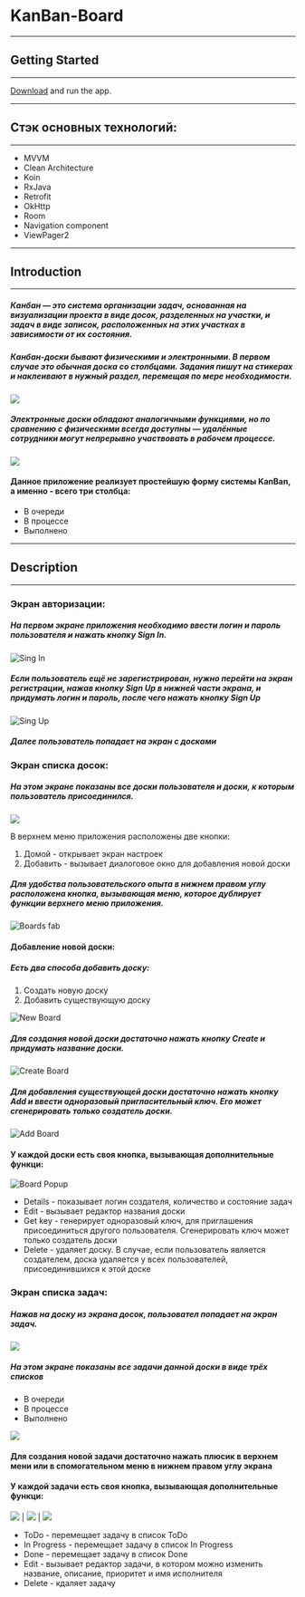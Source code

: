 # KanBan-Board
---------------

## Getting Started

---------------

[Download](https://kanban.pserver.ru/app/KanBan.apk) and run the app.

---
## <b>Стэк основных технологий:</b>
---------------

- MVVM
- Clean Architecture
- Koin
- RxJava
- Retrofit
- OkHttp
- Room
- Navigation component
- ViewPager2

---

## **Introduction**
---------------
##### Канбан — это система организации задач, основанная на визуализации проекта в виде досок, разделенных на участки, и задач в виде записок, расположенных на этих участках в зависимости от их состояния.

##### Канбан-доски бывают физическими и электронными. В первом случае это обычная доска со столбцами. Задания пишут на стикерах и наклеивают в нужный раздел, перемещая по мере необходимости.

![](https://allaboutourladies.ru/wp-content/uploads/2020/11/scale_1200-1.jpg)

##### Электронные доски обладают аналогичными функциями, но по сравнению с физическими всегда доступны — удалённые сотрудники могут непрерывно участвовать в рабочем процессе.

![](https://www.unisender.com/wp-content/uploads/2020/09/kanban-3-768x367.png)

#### Данное приложение реализует простейшую форму системы KanBan, а именно - всего три столбца:

- В очереди
- В процессе
- Выполнено


 ---
## **Description**
---------------

### Экран авторизации:

##### На первом экране приложения необходимо ввести логин и пароль пользователя и нажать кнопку **Sign In**.

![Sing In](https://kanban.pserver.ru/gifs/kanbangif0signin.gif)

##### Если пользователь ещё не зарегистрирован, нужно перейти на экран регистрации, нажав кнопку **Sign Up** в нижней части экрана, и придумать логин и пароль, после чего нажать кнопку **Sign Up**

![Sing Up](https://kanban.pserver.ru/gifs/kanbangif1signup.gif)

##### Далее пользователь попадает на экран с досками

### Экран списка досок:

##### На этом экране показаны все доски пользователя и доски, к которым пользователь присоединился.

![](https://kanban.pserver.ru/pictures/boardsscreen_short.jpg)

В верхнем меню приложения расположены две кнопки:
1) Домой - открывает экран настроек
2) Добавить - вызывает диалоговое окно для добавления новой доски

##### Для удобства пользовательского опыта в нижнем правом углу расположена кнопка, вызывающая меню, которое дублирует функции верхнего меню приложения.

![Boards fab](https://kanban.pserver.ru/gifs/kanbangif2boardsfab_short.gif)

#### Добавление новой доски:
##### Есть два способа добавить доску:
1) Создать новую доску
2) Добавить существующую доску

![New Board](https://kanban.pserver.ru/gifs/kanbangif7newboard.gif)

##### Для создания новой доски достаточно нажать кнопку **Create** и придумать название доски.

![Create Board](https://kanban.pserver.ru/gifs/kanbangif4createboard.gif)

##### Для добавления существующей доски достаточно нажать кнопку **Add** и ввести одноразовый пригласительный ключ. Его может сгенерировать только создатель доски.

![Add Board](https://kanban.pserver.ru/gifs/kanbangif7addboard.gif)

#### У каждой доски есть своя кнопка, вызывающая дополнительные функци:

![Board Popup](https://kanban.pserver.ru/gifs/kanbangif3boardpopup_short.gif)

- Details - показывает логин создателя, количество и состояние задач
- Edit - вызывает редактор названия доски
- Get key - генерирует одноразовый ключ, для приглашения присоединиться другого пользователя. Сгенерировать ключ может только создатель доски
- Delete - удаляет доску. В случае, если пользователь является создателем, доска удаляется у всех пользователей, присоединившихся к этой доске

### Экран списка задач:

##### Нажав на доску из экрана досок, пользовател попадает на экран задач.

![](https://kanban.pserver.ru/gifs/kanbangif8boardtasks.gif)

##### На этом экране показаны все задачи данной доски в виде трёх списков
- В очереди
- В процессе
- Выполнено

![](https://kanban.pserver.ru/gifs/kanbangif9tasklists.gif)

#### Для создания новой задачи достаточно нажать плюсик в верхнем мени или в спомогательном меню в нижнем правом углу экрана

#### У каждой задачи есть своя кнопка, вызывающая дополнительные функци:

![](https://kanban.pserver.ru/gifs/kanbangif10taskMove.gif) |
![](https://kanban.pserver.ru/gifs/kanbangif10taskEdit.gif) |
![](https://kanban.pserver.ru/gifs/kanbangif10taskDelete.gif)

- ToDo - перемещает задачу в список ToDo
- In Progress - перемещает задачу в список In Progress
- Done - перемещает задачу в список Done
- Edit - вызывает редактор задачи, в котором можно изменить название, описание, приоритет и имя исполнителя
- Delete - кдаляет задачу